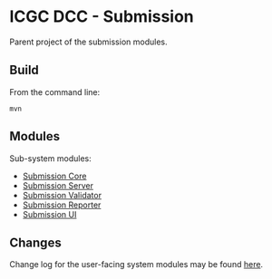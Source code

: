 ICGC DCC - Submission
===

Parent project of the submission modules.

Build
---

From the command line:

    mvn
    
Modules
---

Sub-system modules:

- [Submission Core](dcc-submission-core/README.md)
- [Submission Server](dcc-submission-server/README.md)
- [Submission Validator](dcc-submission-validator/README.md)
- [Submission Reporter](dcc-submission-reporter/README.md)
- [Submission UI](dcc-submission-ui/README.md)

Changes
---
Change log for the user-facing system modules may be found [here](CHANGES.md).
